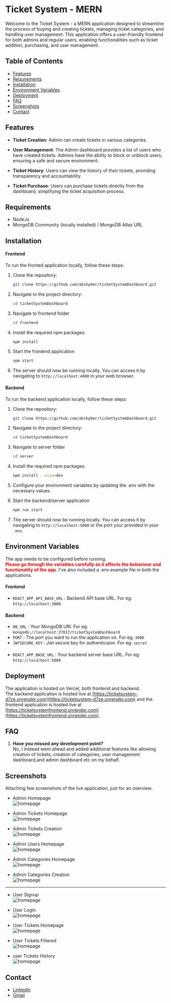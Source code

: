 # Ticket System - MERN

Welcome to the Ticket System - a MERN application designed to streamline the process of buying and creating tickets, managing ticket categories, and handling user management. This application offers a user-friendly frontend for both admins and regular users, enabling functionalities such as ticket addition, purchasing, and user management.


## Table of Contents

- [Features](#features)
- [Requirements](#requirements)
- [Installation](#installation)
- [Environment Variables](#env)
- [Deployment](#deployment)
- [FAQ](#faq)
- [Screenshots](#screenshots)
- [Contact](#contact)

## Features

- **Ticket Creation**: Admin can create tickets in various categories.

- **User Management**: The Admin dashboard provides a list of users who have created tickets. Admins have the ability to block or unblock users, ensuring a safe and secure environment.
- **Ticket History**: Users can view the history of their tickets, providing transparency and accountability.
- **Ticket Purchase**: Users can purchase tickets directly from the dashboard, simplifying the ticket acquisition process.

## Requirements

- NodeJs
- MongoDB Community (locally installed) / MongoDB Atlas URL

## Installation

#### Frontend

To run the fronted application locally, follow these steps:

1. Clone the repository:

   ```bash
   git clone https://github.com/akshykmr/ticketSystemDashboard.git
   ```

2. Navigate to the project directory:

   ```bash
   cd ticketSystemDashboard
   ```

3. Navigate to frontend folder
   ```bash
   cd frontend
   ```
4. Install the required npm packages:
   ```bash
   npm install
   ```
5. Start the frontend application
   ```bash
   npm start
   ```
6. The server should now be running locally. You can access it by navigating to `http://localhost:4000` in your web browser.

#### Backend

To run the backend application locally, follow these steps:

1. Clone the repository:

   ```bash
   git clone https://github.com/akshykmr/ticketSystemDashboard.git
   ```

2. Navigate to the project directory:

   ```bash
   cd ticketSystemDashboard
   ```

3. Navigate to server folder
   ```bash
   cd server
   ```
4. Install the required npm packages:
   ```bash
   npm install --also=dev
   ```
5. Configure your environment variables by updating the .env with the necessary values.

6. Start the backend/server application
   ```bash
   npm run start
   ```
7. The server should now be running locally. You can access it by navigating to `http://localhost:5000` or the port your provided in your `.env`.


## Environment Variables

The app needs to be configured before running. \
 **<span style="color:red">Please go through the variables carefully as it affects the behaviour and functionality of the app</span>**. I've also included a .env.example file in both the applications.

#### Frontend

- `REACT_APP_API_BASE_URL` : Backend API base URL. For eg: `http://localhost:3000`

#### Backend

- `DB_URL` : Your MongoDB URI. For eg: `mongodb://localhost:27017/ticketSystemDashboard`
- `PORT` : The port you want to run the application on. For eg: `3000`
- `JWTSECURE_KEY` : Jwt secure key for authenticaion. For eg: `secret`

####

- `REACT_APP_BASE_URL` : Your backend server base URL. For eg: `http://localhost:5000`


## Deployment

The application is hosted on Vercel, both frontend and backend. \
The backend application is hosted live at [https://ticketsystem-d7ze.onrender.com](https://ticketsystem-d7ze.onrender.com) and the frontend application is hosted live at [https://ticketsystemfrontend.onrender.com](https://ticketsystemfrontend.onrender.com).

## FAQ

1. **Have you missed any development point?**\
   No, I instead went ahead and added additional features like allowing creation of tickets, creation of categories, user management dashboard,and admin dashboard etc on my behalf.

## Screenshots

Attaching few screenshots of the live application, just for an overview.

- Admin Homepage \
  ![homepage](https://github.com/akshykmr/ticketSystemDashboard/blob/master/screenshots/admin_homepage.png)

- Admin Tickets Homepage\
  ![homepage](https://github.com/akshykmr/ticketSystemDashboard/blob/master/screenshots/admin_ticket_homepage.png)

- Admin Tickets Creation\
  ![homepage](https://github.com/akshykmr/ticketSystemDashboard/blob/master/screenshots/admin_ticket_create.png)



- Admin Users Homepage\
  ![homepage](https://github.com/akshykmr/ticketSystemDashboard/blob/master/screenshots/admin_user_homepage.png)

- Admin Categories Homepage\
  ![homepage](https://github.com/akshykmr/ticketSystemDashboard/blob/master/screenshots/admin_category_homepage.png)

- Admin Categories Creation\
  ![homepage](https://github.com/akshykmr/ticketSystemDashboard/blob/master/screenshots/admin_category_create.png)




---

- User Signup \
  ![homepage](https://github.com/akshykmr/ticketSystemDashboard/blob/master/screenshots/user_signup.png)

- User Login \
  ![homepage](https://github.com/akshykmr/ticketSystemDashboard/blob/master/screenshots/user_login.png)

- User Tickets Homepage \
  ![homepage](https://github.com/akshykmr/ticketSystemDashboard/blob/master/screenshots/user_tickets.png)


- User Tickets Filtered \
  ![homepage](https://github.com/akshykmr/ticketSystemDashboard/blob/master/screenshots/user_ticket_filter.png)

- user Tickets History  \
  ![homepage](https://github.com/akshykmr/ticketSystemDashboard/blob/master/screenshots/user_ticket_history.png)



## Contact

- [LinkedIn](https://www.linkedin.com/in/akshykmr/)
- [Gmail](mailto:akshykmr@gmail.com)